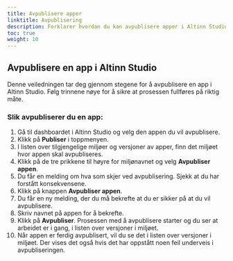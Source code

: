 ```yaml
---
title: Avpublisere apper
linktitle: Avpublisering
description: Forklarer hvordan du kan avpublisere apper i Altinn Studio.
toc: true
weight: 10
---
```


## Avpublisere en app i Altinn Studio

Denne veiledningen tar deg gjennom stegene for å avpublisere en app i Altinn Studio. Følg trinnene nøye for å sikre at prosessen fullføres på riktig måte.

### Slik avpubliserer du en app:

1. Gå til dashboardet i Altinn Studio og velg den appen du vil avpublisere.
2. Klikk på **Publiser** i toppmenyen.
3. I listen over tilgjengelige miljøer og versjoner av apper, finn det miljøet hvor appen skal avpubliseres.
4. Klikk på de tre prikkene til høyre for miljønavnet og velg **Avpubliser appen**.
5. Du får en melding om hva som skjer ved avpublisering. Sjekk at du har forstått konsekvensene.
6. Klikk på knappen **Avpubliser appen**.
7. Du får en ny melding, der du må bekrefte at du er sikker på at du vil avpublisere.
8. Skriv navnet på appen for å bekrefte.
9. Klikk på **Avpubliser**. Prosessen med å avpublisere starter og du ser at arbeidet er i gang, i listen over versjoner i miljøet.
10. Når appen er ferdig avpublisert, vil du se det i listen over versjoner i miljøet. Der vises det også hvis det har oppstått noen feil underveis i avpubliseringen.
